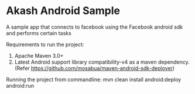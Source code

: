 Akash Android Sample
====================

A sample app that connects to facebook using the Facebook android sdk and performs certain tasks


Requirements to run the project:
1. Apache Maven 3.0+
2. Latest Android support library compatibility-v4 as a maven dependency. (Refer https://github.com/mosabua/maven-android-sdk-deployer)

Running the project from commandline:
    mvn clean install android:deploy android:run
